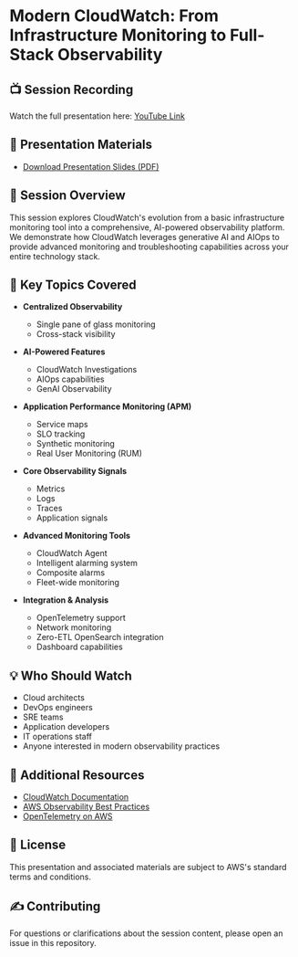 # Modern CloudWatch: From Infrastructure Monitoring to Full-Stack Observability

## 📺 Session Recording
Watch the full presentation here: [YouTube Link](https://www.youtube.com/watch?v=Kn8uYZJyW-o)

## 📄 Presentation Materials
- [Download Presentation Slides (PDF)](#) <!-- Add the actual PDF link when available -->

## 🎯 Session Overview
This session explores CloudWatch's evolution from a basic infrastructure monitoring tool into a comprehensive, AI-powered observability platform. We demonstrate how CloudWatch leverages generative AI and AIOps to provide advanced monitoring and troubleshooting capabilities across your entire technology stack.

## 🔑 Key Topics Covered
- **Centralized Observability**
  - Single pane of glass monitoring
  - Cross-stack visibility
  
- **AI-Powered Features**
  - CloudWatch Investigations
  - AIOps capabilities
  - GenAI Observability
  
- **Application Performance Monitoring (APM)**
  - Service maps
  - SLO tracking
  - Synthetic monitoring
  - Real User Monitoring (RUM)
  
- **Core Observability Signals**
  - Metrics
  - Logs
  - Traces
  - Application signals
  
- **Advanced Monitoring Tools**
  - CloudWatch Agent
  - Intelligent alarming system
  - Composite alarms
  - Fleet-wide monitoring
  
- **Integration & Analysis**
  - OpenTelemetry support
  - Network monitoring
  - Zero-ETL OpenSearch integration
  - Dashboard capabilities

## 💡 Who Should Watch
- Cloud architects
- DevOps engineers
- SRE teams
- Application developers
- IT operations staff
- Anyone interested in modern observability practices

## 🔗 Additional Resources
- [CloudWatch Documentation](https://docs.aws.amazon.com/cloudwatch/)
- [AWS Observability Best Practices](https://aws.amazon.com/builders-library/topics/monitoring-observability/)
- [OpenTelemetry on AWS](https://aws.amazon.com/otel/)

## 📝 License
This presentation and associated materials are subject to AWS's standard terms and conditions.

## ✍️ Contributing
For questions or clarifications about the session content, please open an issue in this repository.
